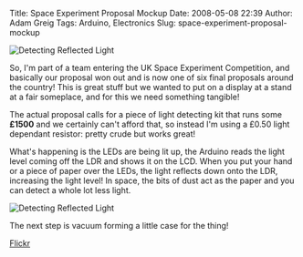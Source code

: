 Title: Space Experiment Proposal Mockup
Date: 2008-05-08 22:39
Author: Adam Greig
Tags: Arduino, Electronics
Slug: space-experiment-proposal-mockup

![Detecting Reflected Light](http://static.flickr.com/2227/2476361263_e0243f1688.jpg)

So, I'm part of a team entering the UK Space Experiment Competition, and
basically our proposal won out and is now one of six final proposals
around the country! This is great stuff but we wanted to put on a
display at a stand at a fair someplace, and for this we need something
tangible!

The actual proposal calls for a piece of light detecting kit that runs
some **£1500** and we certainly can't afford that, so instead I'm using
a £0.50 light dependant resistor: pretty crude but works great!

What's happening is the LEDs are being lit up, the Arduino reads the
light level coming off the LDR and shows it on the LCD. When you put
your hand or a piece of paper over the LEDs, the light reflects down
onto the LDR, increasing the light level! In space, the bits of dust act
as the paper and you can detect a whole lot less light.

![Detecting Reflected Light](http://static.flickr.com/2091/2476363853_9437c182ee.jpg)

The next step is vacuum forming a little case for the thing!

[Flickr](http://www.flickr.com/photos/7320302@N07/2476363853/)
